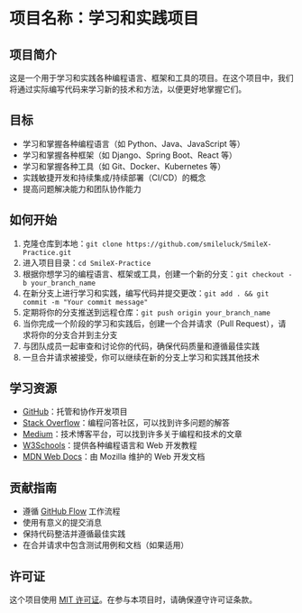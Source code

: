 # 项目名称：学习和实践项目

## 项目简介
这是一个用于学习和实践各种编程语言、框架和工具的项目。在这个项目中，我们将通过实际编写代码来学习新的技术和方法，以便更好地掌握它们。

## 目标
- 学习和掌握各种编程语言（如 Python、Java、JavaScript 等）
- 学习和掌握各种框架（如 Django、Spring Boot、React 等）
- 学习和掌握各种工具（如 Git、Docker、Kubernetes 等）
- 实践敏捷开发和持续集成/持续部署（CI/CD）的概念
- 提高问题解决能力和团队协作能力

## 如何开始
1. 克隆仓库到本地：`git clone https://github.com/smileluck/SmileX-Practice.git`
2. 进入项目目录：`cd SmileX-Practice`
3. 根据你想学习的编程语言、框架或工具，创建一个新的分支：`git checkout -b your_branch_name`
4. 在新分支上进行学习和实践，编写代码并提交更改：`git add . && git commit -m "Your commit message"`
5. 定期将你的分支推送到远程仓库：`git push origin your_branch_name`
6. 当你完成一个阶段的学习和实践后，创建一个合并请求（Pull Request），请求将你的分支合并到主分支
7. 与团队成员一起审查和讨论你的代码，确保代码质量和遵循最佳实践
8. 一旦合并请求被接受，你可以继续在新的分支上学习和实践其他技术

## 学习资源
- [GitHub](https://github.com/)：托管和协作开发项目
- [Stack Overflow](https://stackoverflow.com/)：编程问答社区，可以找到许多问题的解答
- [Medium](https://medium.com/)：技术博客平台，可以找到许多关于编程和技术的文章
- [W3Schools](https://www.w3schools.com/)：提供各种编程语言和 Web 开发教程
- [MDN Web Docs](https://developer.mozilla.org/)：由 Mozilla 维护的 Web 开发文档

## 贡献指南
- 遵循 [GitHub Flow](https://guides.github.com/introduction/flow/) 工作流程
- 使用有意义的提交消息
- 保持代码整洁并遵循最佳实践
- 在合并请求中包含测试用例和文档（如果适用）

## 许可证
这个项目使用 [MIT 许可证](LICENSE)。在参与本项目时，请确保遵守许可证条款。
